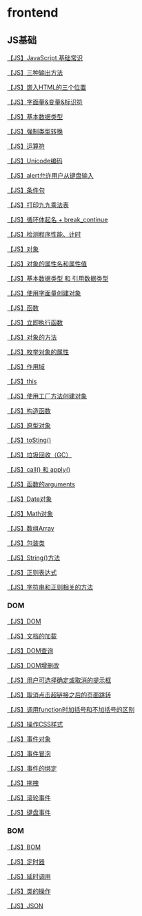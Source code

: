 # frontend

## JS基础

<a href="jsbasic/【JS】JavaScript基础常识.html">【JS】JavaScript 基础常识</a>

<a href="jsbasic/【JS】三种输出方法.html">【JS】三种输出方法</a> 

<a href="jsbasic/【JS】嵌入HTML的三个位置.html">【JS】嵌入HTML的三个位置</a> 

<a href="jsbasic/【JS】字面量&变量&标识符.html">【JS】字面量&变量&标识符</a> 

<a href="jsbasic/【JS】基本数据类型.html">【JS】基本数据类型</a> 

<a href="jsbasic/【JS】强制类型转换.html">【JS】强制类型转换</a> 

<a href="jsbasic/【JS】运算符.html">【JS】运算符</a> 

<a href="jsbasic/【JS】Unicode编码.html">【JS】Unicode编码</a> 

<a href="jsbasic/【JS】alert允许用户从键盘输入.html">【JS】alert允许用户从键盘输入</a> 

<a href="jsbasic/【JS】条件句.html">【JS】条件句</a> 

<a href="jsbasic/【JS】打印九九乘法表">【JS】打印九九乘法表</a> 

<a href="jsbasic/【JS】循环体起名 + break_continue.html">【JS】循环体起名 + break_continue</a> 

<a href="jsbasic/【JS】检测程序性能、计时.html">【JS】检测程序性能、计时</a> 

<a href="jsbasic/【JS】对象.html">【JS】对象</a> 

<a href="jsbasic/【JS】对象的属性名和属性值.html">【JS】对象的属性名和属性值</a> 

<a href="jsbasic/【JS】基本数据类型 和 引用数据类型.html">【JS】基本数据类型 和 引用数据类型</a> 

<a href="jsbasic/【JS】使用字面量创建对象.html">【JS】使用字面量创建对象</a> 

<a href="jsbasic/【JS】函数.html">【JS】函数</a> 

<a href="jsbasic/【JS】立即执行函数.html">【JS】立即执行函数</a> 

<a href="jsbasic/【JS】对象的方法.html">【JS】对象的方法</a> 

<a href="jsbasic/【JS】枚举对象的属性.html">【JS】枚举对象的属性</a> 

<a href="jsbasic/【JS】作用域.html">【JS】作用域</a> 

<a href="jsbasic/【JS】this.html">【JS】this</a> 

<a href="jsbasic/【JS】使用工厂方法创建对象.html">【JS】使用工厂方法创建对象</a> 

<a href="jsbasic/【JS】构造函数.html">【JS】构造函数</a> 

<a href="jsbasic/【JS】原型对象.html">【JS】原型对象</a> 

<a href="jsbasic/【JS】toSting().html">【JS】toSting()</a> 

<a href="jsbasic/【JS】垃圾回收（GC）.html">【JS】垃圾回收（GC）</a> 

<a href="jsbasic/【JS】call() 和 apply().html">【JS】call() 和 apply()</a> 

<a href="jsbasic/【JS】函数的arguments.html">【JS】函数的arguments</a> 

<a href="jsbasic/【JS】Date对象.html">【JS】Date对象</a> 

<a href="jsbasic/【JS】Math对象.html">【JS】Math对象</a> 

<a href="jsbasic/【JS】数组Array.html">【JS】数组Array</a> 

<a href="jsbasic/【JS】包装类.html">【JS】包装类</a> 

<a href="jsbasic/【JS】String()方法.html">【JS】String()方法</a> 

<a href="jsbasic/【JS】正则表达式.html">【JS】正则表达式</a> 

<a href="jsbasic/【JS】字符串和正则相关的方法.html">【JS】字符串和正则相关的方法</a> 

### DOM

<a href="jsbasic/【JS】DOM.html">【JS】DOM</a> 

<a href="jsbasic/【JS】文档的加载.html">【JS】文档的加载</a> 

<a href="jsbasic/【JS】DOM查询.html">【JS】DOM查询</a> 

<a href="jsbasic/【JS】DOM增删改.html">【JS】DOM增删改</a> 

<a href="jsbasic/【JS】用户可选择确定或取消的提示框.html">【JS】用户可选择确定或取消的提示框</a> 

<a href="jsbasic/【JS】取消点击超链接之后的页面跳转.html">【JS】取消点击超链接之后的页面跳转</a> 

<a href="jsbasic/【JS】调用function时加括号和不加括号的区别.html">【JS】调用function时加括号和不加括号的区别</a> 

<a href="jsbasic/【JS】操作CSS样式.html">【JS】操作CSS样式</a> 

<a href="jsbasic/【JS】事件对象.html">【JS】事件对象</a> 

<a href="jsbasic/【JS】事件冒泡.html">【JS】事件冒泡</a> 

<a href="jsbasic/【JS】事件的绑定.html">【JS】事件的绑定</a> 

<a href="jsbasic/【JS】拖拽.html">【JS】拖拽</a> 

<a href="jsbasic/【JS】滚轮事件.html">【JS】滚轮事件</a> 

<a href="jsbasic/【JS】键盘事件.html">【JS】键盘事件</a> 

### BOM

<a href="jsbasic/【JS】BOM.html">【JS】BOM</a> 

<a href="jsbasic/【JS】定时器.html">【JS】定时器</a> 

<a href="jsbasic/【JS】延时调用.html">【JS】延时调用</a> 

<a href="jsbasic/【JS】类的操作.html">【JS】类的操作</a> 

<a href="jsbasic/【JS】JSON.html">【JS】JSON</a> 

















